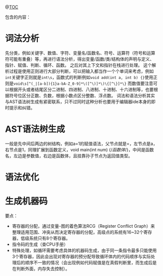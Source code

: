 @[TOC](compiler-development-编译器实现)

包含的内容：

# 词法分析

先分类，例如关键字、数值、字符、变量名/函数名、符号、运算符（符号和运算符可能有重叠）等，再进行语法分析，得出变量/函数/类/结构体的声明与定义、指针、赋值、判断、循环、函数。
之后对其上下文和指针在栈进行处理。
这个解析过程是使用正则进行大部分判断，可以把输入都当作一个个单词来考虑，例如`int`关键字正则就是`int\s`，函数式的判断例如`void add(int a, int b) {}`使用正则是`void\s[^(_|[a-b]){1}a-bA-Z_0-9]*\([^\)]*\)\{[^\}]*\}`
而数值要注意可以根据开头或者结尾区分二进制、四进制、八进制、十进制、十六进制等，也要根据符号位区分正数、负数，根据小数点区分整数、浮点数。
词法和语法分析其实与AST语法树生成有紧密联系，只不过同时这种分析也要用于编辑器ide本身的即时提示和纠错。

# AST语法树生成

一般是先中间后两边的树结构，例如a=1的赋值语法，父节点就是=，左节点是a，右节点是1，同理扩展到函数定义，void main(int num) {/*函数体*/}，中间是函数名，左边是参数值，右边是函数体，且挂靠孙子节点为返回值类型。

# 语法优化

# 生成机器码

要点：
* 寄存器的分配，通过变量-图的着色算法RCG（Register Conflict Graph）来整理适用范围、冲突从而决定寄存器的分配，高级点的系统有16~32个寄存器，低级系统只有8个寄存器。
* 指令码的生成（查CPU手册）
* 特殊处理，如循环需要考虑具体的机器码生成，由于同一条指令最多只能使用3个寄存器，因此会出现对寄存器的预分配导致循环体内的代码顺序与实际处理后的顺序不一致的情况（会出现例如代码赋值是在真假判断里，而生成后是在判断外面，内存失去控制）。